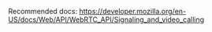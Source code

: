 Recommended docs: https://developer.mozilla.org/en-US/docs/Web/API/WebRTC_API/Signaling_and_video_calling